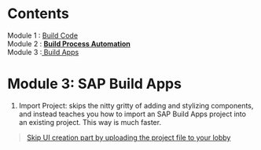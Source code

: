# Contents
Module 1 : <a href="https://github.com/SAP-samples/build-apps-enablement/blob/main/BuildShow/251_TA_BTP-Build_Code_Using-Joule/251-1_Build_Code.md">Build Code<br></a>
Module 2 : <a href="https://github.com/SAP-samples/build-apps-enablement/blob/main/BuildShow/251-A_TA_BTP-Build_Code_ProcessAutomation/251A%3A%20Build%20Process%20Automation%20optional.md"><b>Build Process Automation</b></a><br>
Module 3 :<a href="https://github.com/SAP-samples/build-apps-enablement/blob/main/BuildShow/252_TA_BTP-Build_Code_Build-Apps/252-0_Build_Apps.md"> Build Apps</a><br>

# Module 3: SAP Build Apps  


1. Import Project: skips the nitty gritty of adding and stylizing components, and instead teaches you how to import an SAP Build Apps project into an existing project. This way is much faster.

> [Skip UI creation part by uploading the project file to your lobby](./252-2_Upload_UI.md) 








